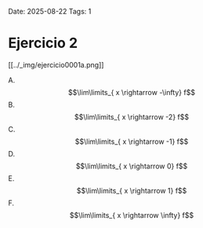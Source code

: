 Date: 2025-08-22
Tags: 1

# Ejercicio 2


[[../_img/ejercicio0001a.png]]

A.   $$\lim\limits_{ x \rightarrow  -\infty}  f$$ 
B.   $$\lim\limits_{ x \rightarrow  -2}  f$$ 
C.   $$\lim\limits_{ x \rightarrow  -1}  f$$ 
D.   $$\lim\limits_{ x \rightarrow  0}  f$$ 
E.   $$\lim\limits_{ x \rightarrow  1}  f$$ 
F.   $$\lim\limits_{ x \rightarrow  \infty}  f$$ 
